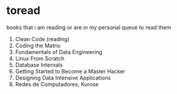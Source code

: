 # toread
books that i am reading or are in my personal queue to read them

1. Clean Code (reading)
2. Coding the Matrix
3. Fundamentals of Data Engineering
4. Linux From Scratch
5. Database Internals
6. Getting Started to Become a Master Hacker
7. Designing Data Intensive Applications
8. Redes de Computadores, Kurose
